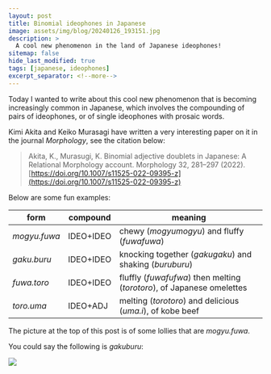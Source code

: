 ```yaml
---
layout: post  
title: Binomial ideophones in Japanese   
image: assets/img/blog/20240126_193151.jpg
description: >  
  A cool new phenomenon in the land of Japanese ideophones!  
sitemap: false  
hide_last_modified: true  
tags: [japanese, ideophones]  
excerpt_separator: <!--more-->  
---
```


Today I wanted to write about this cool new phenomenon that is becoming increasingly common in Japanese, which involves the compounding of pairs of ideophones, or of single ideophones with prosaic words.

Kimi Akita and Keiko Murasagi have written a very interesting paper on it in the journal *Morphology*, see the citation below:

> Akita, K., Murasugi, K. Binomial adjective doublets in Japanese: A Relational Morphology account. Morphology 32, 281–297 (2022). [https://doi.org/10.1007/s11525-022-09395-z](https://doi.org/10.1007/s11525-022-09395-z)

<!--more-->

Below are some fun examples:

|form        |compound |meaning|
|------------|---------|-------|
|*mogyu.fuwa*|IDEO+IDEO|chewy (*mogyumogyu*) and fluffy (*fuwafuwa*)|
|*gaku.buru* |IDEO+IDEO|knocking together (*gakugaku*) and shaking (*buruburu*)|
|*fuwa.toro* |IDEO+IDEO|fluffly (*fuwafufwa*) then melting (*torotoro*), of Japanese omelettes|
|*toro.uma*    |IDEO+ADJ |melting (*torotoro*) and delicious (*uma.i*), of kobe beef|

The picture at the top of this post is of some lollies that are *mogyu.fuwa*.

You could say the following is *gakuburu*:

![](https://media0.giphy.com/media/C5QBwUWlhHAfb2MbxJ/giphy.gif?cid=6c09b952papr7us468n0wyw9dhwpoumc5voi6ect4n560at1&ep=v1_internal_gif_by_id&rid=giphy.gif&ct=g)

